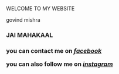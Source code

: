 WELCOME TO MY WEBSITE 
<body>
<hl>govind mishra </hl>
<h3>JAI MAHAKAAL<h3>
<p> you can contact me on <em><strong><a href="https://www.facebook.com/govindkumar.mishra.357">facebook</a></strong></em></p>
<p>you can also follow me on <em><strong><a href="https://www.instagram.com/ real awesome dreamer/">instagram</a></strong></em></p>
